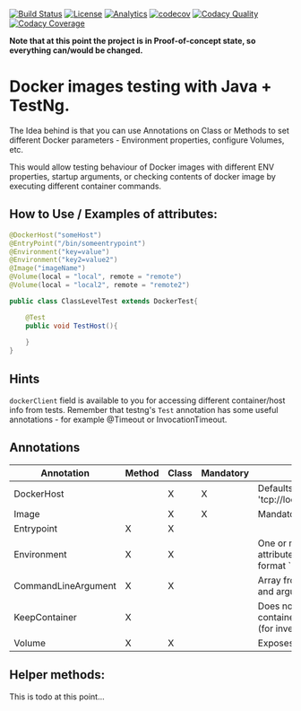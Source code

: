 [![Build Status](https://travis-ci.org/shafr/Docker-Unit-Test-Framework.svg?branch=master)](https://travis-ci.org/shafr/Docker-Unit-Test-Framework)
[![License](https://img.shields.io/badge/License-Apache%202.0-blue.svg)](https://github.com/shafr/Docker-Unit-Test-Framework/blob/master/LICENSE.md)
[![Analytics](https://ga-beacon.appspot.com/UA-121934843-1/Docker-Unit-Test-Framework)](https://github.com/shafr/Docker-Unit-Test-Framework)
[![codecov](https://codecov.io/gh/shafr/Docker-Unit-Test-Framework/branch/master/graph/badge.svg)](https://codecov.io/gh/shafr/Docker-Unit-Test-Framework)
[![Codacy Quality](https://api.codacy.com/project/badge/Grade/5ab3407c0ae149fda98c1fc360fe7d7b)](https://www.codacy.com/app/shafr/Docker-Unit-Test-Framework?utm_source=github.com&amp;utm_medium=referral&amp;utm_content=shafr/Docker-Unit-Test-Framework&amp;utm_campaign=Badge_Grade)
[![Codacy Coverage](https://api.codacy.com/project/badge/Coverage/5ab3407c0ae149fda98c1fc360fe7d7b)](https://www.codacy.com/app/shafr/Docker-Unit-Test-Framework?utm_source=github.com&utm_medium=referral&utm_content=shafr/Docker-Unit-Test-Framework&utm_campaign=Badge_Coverage)

__Note that at this point the project is in Proof-of-concept state, so everything can/would be changed.__

# Docker images testing with Java + TestNg.

The Idea behind is that you can use Annotations on Class or Methods to set different Docker parameters - Environment properties, configure Volumes, etc.

This would allow testing behaviour of Docker images with different ENV properties, startup arguments, or checking contents of docker image by executing different container commands.

## How to Use / Examples of attributes:
```java
@DockerHost("someHost")
@EntryPoint("/bin/someentrypoint")
@Environment("key=value")
@Environment("key2=value2")
@Image("imageName")
@Volume(local = "local", remote = "remote")
@Volume(local = "local2", remote = "remote2")

public class ClassLevelTest extends DockerTest{

    @Test
    public void TestHost(){
        
    }
}

```

## Hints
`dockerClient` field is available to you for accessing different container/host info from tests.
Remember that testng's `Test` annotation has some useful annotations - for example @Timeout or InvocationTimeout.

## Annotations
| Annotation          | Method | Class | Mandatory | Note                                                     |
| ------------------- | ------ | ----- | --------- | -------------------------------------------------------- |
| DockerHost          |        | X     | X         | Defaults to 'tcp://localhost:2375'                       |
| Image               |        | X     | X         | Mandatory                                                |
| Entrypoint          | X      | X     |           |                                                          |
| Environment         | X      | X     |           | One or more attributes allowded, format `"key=value"``   |
| CommandLineArgument | X      | X     |           | Array from command and arguments                         |
| KeepContainer       | X      |       |           | Does not remove container after test (for investigation) |
| Volume              | X      | X     |           | Exposes volume                                           |

## Helper methods:
This is todo at this point...